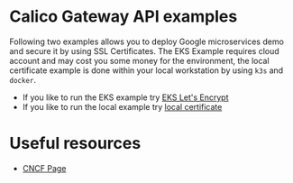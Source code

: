 # Calico Gateway API examples
Following two examples allows you to deploy Google microservices demo and secure it by using SSL Certificates.
The EKS Example requires cloud account and may cost you some money for the environment, the local certificate example is done within your local workstation by using `k3s` and `docker`.

- If you like to run the EKS example try [EKS Let's Encrypt](./eks-let-s-encrypt.md)
- If you like to run the local example try [local certificate](./local-certificate.md)

# Useful resources
- [CNCF Page](https://community.cncf.io/events/details/cncf-cncf-online-programs-presents-cnl-calico-v330-securing-cloud-native-applications-with-the-kubernetes-gateway-api-using/)

